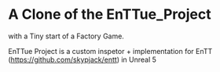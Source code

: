# A Clone of the EnTTue_Project
with a Tiny start of a Factory Game.

EnTTue Project is a custom inspetor + implementation for EnTT (https://github.com/skypjack/entt) in Unreal 5
